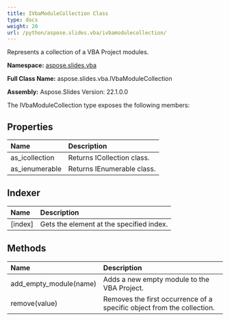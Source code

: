 ```yaml
---
title: IVbaModuleCollection Class
type: docs
weight: 20
url: /python/aspose.slides.vba/ivbamodulecollection/
---
```


Represents a collection of a VBA Project modules.

**Namespace:** [aspose.slides.vba](/python/aspose.slides.vba/)

**Full Class Name:** aspose.slides.vba.IVbaModuleCollection

**Assembly:**  Aspose.Slides Version: 22.1.0.0

The IVbaModuleCollection type exposes the following members:
## **Properties**
|**Name**|**Description**|
| :- | :- |
|as_icollection|Returns ICollection class.|
|as_ienumerable|Returns IEnumerable class.|
## **Indexer**
|**Name**|**Description**|
| :- | :- |
|[index]|Gets the element at the specified index.|
## **Methods**
|**Name**|**Description**|
| :- | :- |
|add_empty_module(name)|Adds a new empty module to the VBA Project.|
|remove(value)|Removes the first occurrence of a specific object from the collection.|
